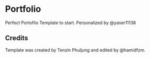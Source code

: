 # Portfolio

Perfect Portoflio Template to start.
Personalized by @yaser11138

## Credits
Template was created by Tenzin Phuljung and edited by @hamidfzm.
